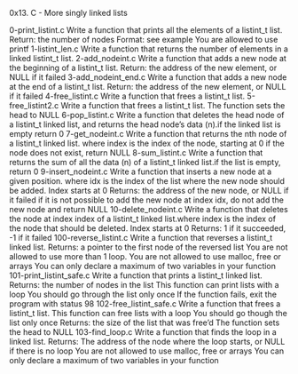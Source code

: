 0x13. C - More singly linked lists

0-print_listint.c
Write a function that prints all the elements of a listint_t list.
Return: the number of nodes
Format: see example
You are allowed to use printf
1-listint_len.c
Write a function that returns the number of elements in a linked listint_t list.
2-add_nodeint.c
Write a function that adds a new node at the beginning of a listint_t list.
Return: the address of the new element, or NULL if it failed
3-add_nodeint_end.c
Write a function that adds a new node at the end of a listint_t list.
Return: the address of the new element, or NULL if it failed
4-free_listint.c
Write a function that frees a listint_t list.
5-free_listint2.c
Write a function that frees a listint_t list. The function sets the head to NULL
6-pop_listint.c
Write a function that deletes the head node of a listint_t linked list, and returns the head node’s data (n).if the linked list is empty return 0
7-get_nodeint.c
Write a function that returns the nth node of a listint_t linked list.
where index is the index of the node, starting at 0
if the node does not exist, return NULL
8-sum_listint.c
Write a function that returns the sum of all the data (n) of a listint_t linked list.if the list is empty, return 0
9-insert_nodeint.c
Write a function that inserts a new node at a given position.
where idx is the index of the list where the new node should be added. Index starts at 0
Returns: the address of the new node, or NULL if it failed
if it is not possible to add the new node at index idx, do not add the new node and return NULL
10-delete_nodeint.c
Write a function that deletes the node at index index of a listint_t linked list.where index is the index of the node that should be deleted. Index starts at 0
Returns: 1 if it succeeded, -1 if it failed
100-reverse_listint.c
Write a function that reverses a listint_t linked list.
Returns: a pointer to the first node of the reversed list
You are not allowed to use more than 1 loop.
You are not allowed to use malloc, free or arrays
You can only declare a maximum of two variables in your function
101-print_listint_safe.c
Write a function that prints a listint_t linked list.
Returns: the number of nodes in the list
This function can print lists with a loop
You should go through the list only once
If the function fails, exit the program with status 98
102-free_listint_safe.c
Write a function that frees a listint_t list.
This function can free lists with a loop
You should go though the list only once
Returns: the size of the list that was free’d
The function sets the head to NULL
103-find_loop.c
Write a function that finds the loop in a linked list.
Returns: The address of the node where the loop starts, or NULL if there is no loop
You are not allowed to use malloc, free or arrays
You can only declare a maximum of two variables in your function
